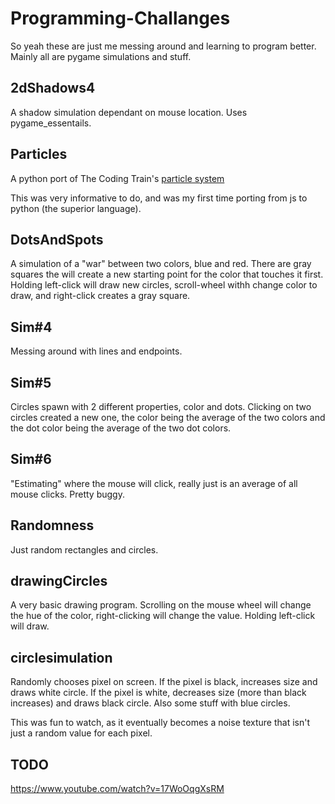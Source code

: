 # Programming-Challanges
So yeah these are just me messing around and learning to program better. Mainly all are pygame simulations and stuff.

## 2dShadows4
A shadow simulation dependant on mouse location. Uses pygame_essentails.

## Particles
A python port of The Coding Train's [particle system](https://www.youtube.com/watch?v=UcdigVaIYAk)

This was very informative to do, and was my first time porting from js to python (the superior language).

## DotsAndSpots
A simulation of a "war" between two colors, blue and red. There are gray squares the will create a new starting point for the color that touches it first. Holding left-click will draw new circles, scroll-wheel withh change color to draw, and right-click creates a gray square.

## Sim#4
Messing around with lines and endpoints.

## Sim#5
Circles spawn with 2 different properties, color and dots. Clicking on two circles created a new one, the color being the average of the two colors and the dot color being the average of the two dot colors.

## Sim#6
"Estimating" where the mouse will click, really just is an average of all mouse clicks. Pretty buggy.

## Randomness
Just random rectangles and circles.

## drawingCircles
A very basic drawing program. Scrolling on the mouse wheel will change the hue of the color, right-clicking will change the value. Holding left-click will draw.

## circlesimulation
Randomly chooses pixel on screen. If the pixel is black, increases size and draws white circle. If the pixel is white, decreases size (more than black increases) and draws black circle. Also some stuff with blue circles.

This was fun to watch, as it eventually becomes a noise texture that isn't just a random value for each pixel.

## TODO
https://www.youtube.com/watch?v=17WoOqgXsRM
